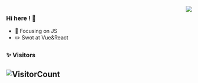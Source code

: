 <img align="right" src="https://github-readme-stats.vercel.app/api?username=yuguaa&show_icons=true&icon_color=409EFF&text_color=718096&bg_color=ffffff&hide_title=true" />

### Hi here ! 👋

- :orange_book: Focusing on JS
- :pencil2: Swot at Vue&React
<!--
**yuguaa/yuguaa** is a ✨ _special_ ✨ repository because its `README.md` (this file) appears on your GitHub profile.

Here are some ideas to get you started:

- 🔭 I’m currently working on ...
- 🌱 I’m currently learning ...
- 👯 I’m looking to collaborate on ...
- 🤔 I’m looking for help with ...
- 💬 Ask me about ...
- 📫 How to reach me: ...
- 😄 Pronouns: ...
- ⚡ Fun fact: ...
-->
<!--
![](https://github-readme-activity-graph.vercel.app/graph?username=yuguaa&theme=dracula)
![Top Langs](https://github-readme-stats.vercel.app/api/top-langs/?username=yuguaa&layout=compact&theme=tokyonight)
-->


### ✨ Visitors 
![VisitorCount](https://profile-counter.glitch.me/{yugu}/count.svg)
-------------------------------------------------------------------------------------------------------------------------------------------------------------------------------

